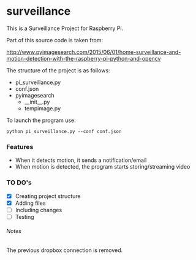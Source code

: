 # surveillance
This is a Surveillance Project for Raspberry Pi.

Part of this source code is taken from:

http://www.pyimagesearch.com/2015/06/01/home-surveillance-and-motion-detection-with-the-raspberry-pi-python-and-opencv

The structure of the project is as follows:

* pi_surveillance.py
* conf.json
* pyimagesearch
  * \_\_init\_\_.py
  * tempimage.py


To launch the program use:

`python pi_surveillance.py --conf conf.json`


### Features
* When it detects motion, it sends a notification/email
* When motion is detected, the program starts storing/streaming video

### TO DO's

- [x] Creating project structure
- [x] Adding files
- [ ] Including changes
- [ ] Testing

###### Notes
The previous dropbox connection is removed.
